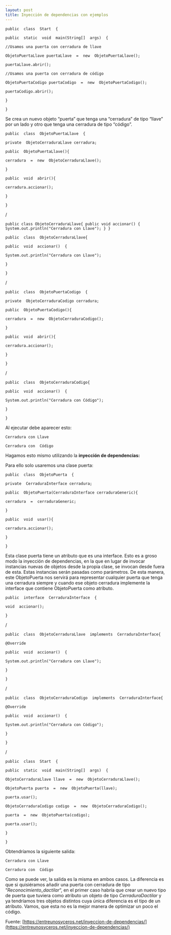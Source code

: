```yaml
---
layout: post
title: Inyección de dependencias con ejemplos
---
```



    public  class  Start  {
    
    public  static  void  main(String[]  args)  {
    
    //Usamos una puerta con cerradura de llave
    
    ObjetoPuertaLlave puertaLlave  =  new  ObjetoPuertaLlave();
    
    puertaLlave.abrir();
    
    //Usamos una puerta con cerradura de código
    
    ObjetoPuertaCodigo puertaCodigo  =  new  ObjetoPuertaCodigo();
    
    puertaCodigo.abrir();
    
    }
    
    }
    
  

Se crea un nuevo objeto “puerta” que tenga una “cerradura” de tipo “llave” por un lado y otro que tenga una cerradura de tipo “código”.


    public  class  ObjetoPuertaLlave  {
    
    private  ObjetoCerraduraLlave cerradura;
    
    public  ObjetoPuertaLlave(){
    
    cerradura  =  new  ObjetoCerraduraLlave();
    
    }
    
    public  void  abrir(){
    
    cerradura.accionar();
    
    }
    
    }

/
  

    public class ObjetoCerraduraLlave{ public void accionar() { System.out.println("Cerradura con Llave"); } }
    
    public  class  ObjetoCerraduraLlave{
    
    public  void  accionar()  {
    
    System.out.println("Cerradura con Llave");
    
    }
    
    }

/

    public  class  ObjetoPuertaCodigo  {
    
    private  ObjetoCerraduraCodigo cerradura;
    
    public  ObjetoPuertaCodigo(){
    
    cerradura  =  new  ObjetoCerraduraCodigo();
    
    }
    
    public  void  abrir(){
    
    cerradura.accionar();
    
    }
    
    }

/

    public  class  ObjetoCerraduraCodigo{
    
    public  void  accionar()  {
    
    System.out.println("Cerradura con Código");
    
    }
    
    }

Al ejecutar debe aparecer esto:

    Cerradura con Llave
    
    Cerradura con  Código

Hagamos esto mismo utilizando la <strong> inyección de dependencias: </strong>

Para ello solo usaremos una clase puerta:


    public  class  ObjetoPuerta  {
    
    private  CerraduraInterface cerradura;
    
    public  ObjetoPuerta(CerraduraInterface cerraduraGeneric){
    
    cerradura  =  cerraduraGeneric;
    
    }
    
    public  void  usar(){
    
    cerradura.accionar();
    
    }
    
    }
    
Esta clase puerta tiene un atributo que es una interface. Esto es a groso modo la inyección de dependencias, en la que en lugar de invocar instancias nuevas de objetos desde la propia clase, se invocan desde fuera de esta. Estas instancias serán pasadas como parámetros. De esta manera, este ObjetoPuerta nos servirá para representar cualquier puerta que tenga una cerradura siempre y cuando ese objeto cerradura implemente la interface que contiene ObjetoPuerta como atributo.


    public  interface  CerraduraInterface  {
    
    void  accionar();
    
    }

/


    public  class  ObjetoCerraduraLlave  implements  CerraduraInterface{
    
    @Override
    
    public  void  accionar()  {
    
    System.out.println("Cerradura con Llave");
    
    }
    
    }

/


    public  class  ObjetoCerraduraCodigo  implements  CerraduraInterface{
    
    @Override
    
    public  void  accionar()  {
    
    System.out.println("Cerradura con Código");
    
    }
    
    }
/

    public  class  Start  {
    
    public  static  void  main(String[]  args)  {
    
    ObjetoCerraduraLlave llave  =  new  ObjetoCerraduraLlave();
    
    ObjetoPuerta puerta  =  new  ObjetoPuerta(llave);
    
    puerta.usar();
    
    ObjetoCerraduraCodigo codigo  =  new  ObjetoCerraduraCodigo();
    
    puerta  =  new  ObjetoPuerta(codigo);
    
    puerta.usar();
    
    }
    
    }

Obtendríamos la siguiente salida:

  


    Cerradura con Llave
    
    Cerradura con  Código
Como se puede ver, la salida es la misma en ambos casos. La diferencia es que si quisiéramos añadir una puerta con cerradura de tipo “_Reconocimiento_dactilar_“, en el primer caso habría que crear un nuevo tipo de puerta que tuviera como atributo un objeto de tipo _CerraduraDactilar_ y ya tendríamos tres objetos distintos cuya única diferencia es el tipo de un atributo. Vamos, que esta no es la mejor manera de optimizar un poco el código.

Fuente: [https://entreunosyceros.net/inyeccion-de-dependencias/](https://entreunosyceros.net/inyeccion-de-dependencias/)


